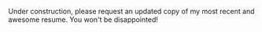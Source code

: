 Under construction, please request an updated copy of my most recent and awesome resume. You won't be disappointed!
